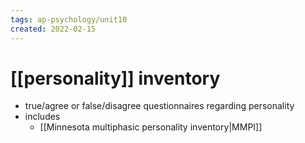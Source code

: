 ```yaml
---
tags: ap-psychology/unit10 
created: 2022-02-15
---
```


# [[personality]] inventory

- true/agree or false/disagree questionnaires regarding personality
- includes
	- [[Minnesota multiphasic personality inventory|MMPI]] 
